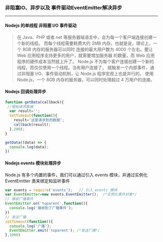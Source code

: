 ### 非阻塞IO、异步以及 事件驱动EventEmitter解决异步
---
#### Nodejs 的单线程 非阻塞 I/O 事件驱动
>在 Java、PHP 或者.net 等服务器端语言中，会为每一个客户端连接创建一个新的线程。
而每个线程需要耗费大约 2MB 内存。也就是说，理论上，一个 8GB 内存的服务器可以同时
连接的最大用户数为 4000 个左右。要让 Web 应用程序支持更多的用户，就需要增加服务器
的数量，而 Web 应用程序的硬件成本当然就上升了。
Node.js 不为每个客户连接创建一个新的线程，而仅仅使用一个线程。当有用户连接了，
就触发一个内部事件，通过非阻塞 I/O、事件驱动机制，让 Node.js 程序宏观上也是并行的。
使用 Node.js，一个 8GB 内存的服务器，可以同时处理超过 4 万用户的连接。    
#### Nodejs 回调处理异步
```js
function getData(callback){
 //模拟请求数据
  var result='';
  setTimeout(function(){ 
    result='这是请求到的数据';
    callback(result); 
  },200);
}

getData((data) => {
  console.log(data);
})
```

#### Nodejs events 模块处理异步
Node.js 有多个内置的事件，我们可以通过引入 events 模块，并通过实例化 EventEmitter 
类来绑定和监听事件
```js
var events = require('events');   // 引入 events 模块
var EventEmitter=new events.EventEmitter();  /*实例化事件对象*/
// 接收广播事件
EventEmitter.on('toparent',function(){
  console.log('接收到了广播事件');
})
// 发送广播
setTimeout(function(){
  console.log('广播');
  EventEmitter.emit('toparent'); /*发送广播*/
},1000)
```
